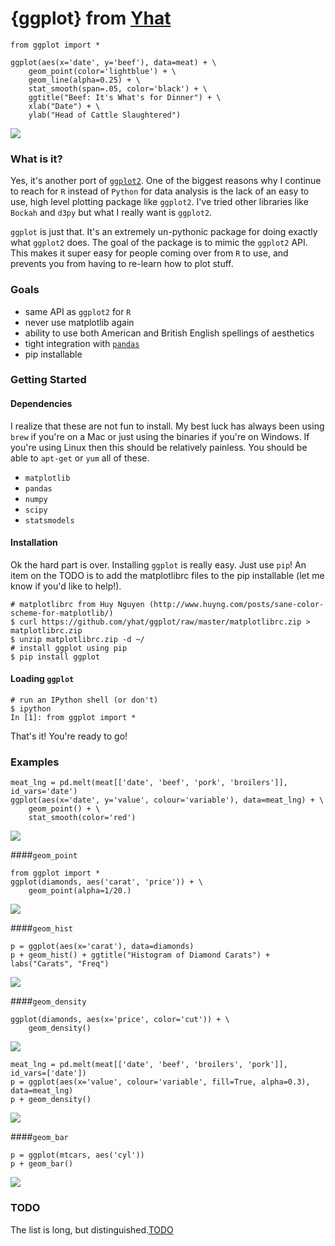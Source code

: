 # {ggplot} from [Yhat](http://yhathq.com)
```
from ggplot import *

ggplot(aes(x='date', y='beef'), data=meat) + \
    geom_point(color='lightblue') + \
    geom_line(alpha=0.25) + \
    stat_smooth(span=.05, color='black') + \
    ggtitle("Beef: It's What's for Dinner") + \
    xlab("Date") + \
    ylab("Head of Cattle Slaughtered")
```
<img src="public/img/ggplot_demo_beef.png" style="max-height: 300px">

### What is it?
Yes, it's another port of [`ggplot2`](https://github.com/hadley/ggplot2). One of the biggest reasons why I continue to reach for `R` instead of `Python` for data analysis is the lack of an easy to use, high level plotting package like `ggplot2`. I've tried other libraries like `Bockah` and `d3py` but what I really want is `ggplot2`.

`ggplot` is just that. It's an extremely un-pythonic package for doing exactly what `ggplot2` does. The goal of the package is to mimic the `ggplot2` API. This makes it super easy for people coming over from `R` to use, and prevents you from having to re-learn how to plot stuff.

### Goals
- same API as `ggplot2` for `R`
- never use matplotlib again
- ability to use both American and British English spellings of aesthetics
- tight integration with [`pandas`](https://github.com/pydata/pandas)
- pip installable

### Getting Started
#### Dependencies
I realize that these are not fun to install. My best luck has always been using `brew` if you're on a Mac
or just using the binaries if you're on Windows. If you're using Linux then this should be relatively
painless. You should be able to `apt-get` or `yum` all of these.
- `matplotlib`
- `pandas`
- `numpy`
- `scipy`
- `statsmodels`

#### Installation
Ok the hard part is over. Installing `ggplot` is really easy. Just use `pip`! An item on the TODO
is to add the matplotlibrc files to the pip installable (let me know if you'd like to help!).

    # matplotlibrc from Huy Nguyen (http://www.huyng.com/posts/sane-color-scheme-for-matplotlib/)
    $ curl https://github.com/yhat/ggplot/raw/master/matplotlibrc.zip > matplotlibrc.zip 
    $ unzip matplotlibrc.zip -d ~/
    # install ggplot using pip
    $ pip install ggplot

#### Loading `ggplot`

    # run an IPython shell (or don't)
    $ ipython
    In [1]: from ggplot import *
That's it! You're ready to go!

### Examples
```
meat_lng = pd.melt(meat[['date', 'beef', 'pork', 'broilers']], id_vars='date')
ggplot(aes(x='date', y='value', colour='variable'), data=meat_lng) + \
    geom_point() + \
    stat_smooth(color='red')
```
<img src="public/img/ggplot_meat.png">

####`geom_point`
```
from ggplot import *
ggplot(diamonds, aes('carat', 'price')) + \
    geom_point(alpha=1/20.)
```
<img src="public/img/diamonds_geom_point_alpha.png">

####`geom_hist`
```
p = ggplot(aes(x='carat'), data=diamonds)
p + geom_hist() + ggtitle("Histogram of Diamond Carats") + labs("Carats", "Freq") 
```
<img src="public/img/diamonds_carat_hist.png">

####`geom_density`
```
ggplot(diamonds, aes(x='price', color='cut')) + \
    geom_density()
```
<img src="public/img/geom_density_example.png">

```
meat_lng = pd.melt(meat[['date', 'beef', 'broilers', 'pork']], id_vars=['date'])
p = ggplot(aes(x='value', colour='variable', fill=True, alpha=0.3), data=meat_lng)
p + geom_density()
```
<img src="public/img/density_with_fill.png">

####`geom_bar`
```
p = ggplot(mtcars, aes('cyl'))
p + geom_bar()
```
<img src="public/img/mtcars_geom_bar_cyl.png">


### TODO
The list is long, but distinguished.[TODO](https://github.com/yhat/ggplot/blob/master/TODO.md)
